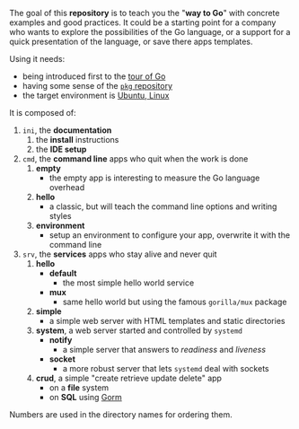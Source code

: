 
The goal of this **repository** is to teach you the "**way to Go**" with concrete examples and good practices. It could be a starting point for a company who wants to explore the possibilities of the Go language, or a support for a quick presentation of the language, or save there apps templates.

Using it needs:
* being introduced first to the [tour of Go](https://tour.golang.org/)
* having some sense of the [`pkg` repository](https://golang.org/pkg/)
* the target environment is [Ubuntu, Linux](https://ubuntu.com/)

It is composed of:
1. `ini`, the **documentation**
	1. the **install** instructions
	1. the **IDE setup**
1. `cmd`, the **command line** apps who quit when the work is done
	1. **empty**
		* the empty app is interesting to measure the Go language overhead
	1. **hello**
		* a classic, but will teach the command line options and writing styles
	1. **environment**
		* setup an environment to configure your app, overwrite it with the command line
1. `srv`, the **services** apps who stay alive and never quit
	1. **hello**
		* **default**
			* the most simple hello world service
		* **mux**
			* same hello world but using the famous `gorilla/mux` package
	1. **simple**
		* a simple web server with HTML templates and static directories
	1. **system**, a web server started and controlled by `systemd`
		* **notify**
			* a simple server that answers to *readiness* and *liveness*
		* **socket**
			* a more robust server that lets `systemd` deal with sockets
	1. **crud**, a simple "create retrieve update delete" app
		* on a **file** system
		* on **SQL** using [Gorm](https://gorm.io/docs/)

Numbers are used in the directory names for ordering them.
